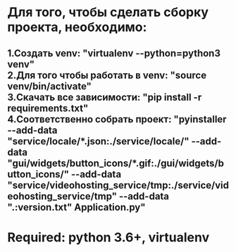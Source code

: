 <h1>
Для того, чтобы сделать сборку проекта, необходимо:<br></h1>
<h2>
1.Создать venv: "virtualenv --python=python3 venv"<br>
2.Для того чтобы работать в venv: "source venv/bin/activate"<br>
3.Скачать все зависимости: "pip install -r requirements.txt"<br>
4.Соответственно собрать проект: "pyinstaller --add-data "service/locale/*.json:./service/locale/" --add-data "gui/widgets/button_icons/*.gif:./gui/widgets/button_icons/" --add-data "service/videohosting_service/tmp:./service/videohosting_service/tmp" --add-data ".:version.txt" Application.py"
<br>
</h2>
<h1>
Required: python 3.6+, virtualenv
</h1>